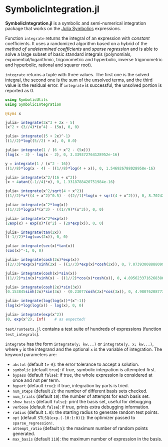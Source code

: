 # SymbolicIntegration.jl

**SymbolicIntegration.jl** is a symbolic and semi-numerical integration package that works on the [Julia Symbolics](https://github.com/JuliaSymbolics/Symbolics.jl) expressions.

Function `integrate` returns the integral of an expression with *constant* coefficients. It uses a randomized algorithm based on a hybrid of the *method of undetermined coefficients* and *sparse regression* and is able to solve a large subset of basic standard integrals (polynomials, exponential/logarithmic, trigonometric and hyperbolic, inverse trigonometric and hyperbolic, rational and squarer root).

`integrate` returns a tuple with three values. The first one is the solved integral, the second one is the sum of the unsolved terms, and the third value is the residual error. If `integrate` is successful, the unsolved portion is reported as 0.

```julia
using SymbolicUtils
using SymbolicIntegration

@syms x

julia> integrate(3x^3 + 2x - 5)
(x^2 + (3//4)*(x^4) - (5x), 0, 0)

julia> integrate((5 + 2x)^-1)
((1//2)*log((5//2) + x), 0, 0.0)

julia> integrate(1 / (6 + x^2 - (5x)))
(log(x - 3) - log(x - 2), 0, 3.339372764128952e-16)

y = integrate(1 / (x^2 - 16))
((1//8)*log(x - 4) - ((1//8)*log(4 + x)), 0, 1.546926788028958e-16)

julia> integrate(x^2/(16 + x^2))
(x + 4atan((-1//4)*x), 0, 1.3318788420751984e-16)

julia> integrate(x^2/sqrt(4 + x^2))
((1//2)*x*((4 + x^2)^0.5) - ((2//1)*log(x + sqrt(4 + x^2))), 0, 8.702422633074313e-17)

julia> integrate(x^2*log(x))
((1//3)*log(x)*(x^3) - ((1//9)*(x^3)), 0, 0)

julia> integrate(x^2*exp(x))
(2exp(x) + exp(x)*(x^2) - (2x*exp(x)), 0, 0)

julia> integrate(tan(2x))
((-1//2)*log(cos(2x)), 0, 0)

julia> integrate(sec(x)*tan(x))
(cos(x)^-1, 0, 0)

julia> integrate(cosh(2x)*exp(x))
((2//3)*exp(x)*sinh(2x) - ((1//3)*exp(x)*cosh(2x)), 0, 7.073930088880992e-8)

julia> integrate(cosh(x)*sin(x))
((1//2)*sin(x)*sinh(x) - ((1//2)*cos(x)*cosh(x)), 0, 4.8956233716268386e-17)

julia> integrate(cosh(2x)*sin(3x))
(0.153845sinh(2x)*sin(3x) - (0.23077cosh(2x)*cos(3x)), 0, 4.9807620877373405e-6)

julia> integrate(log(log(x))*(x^-1))
(log(x)*log(log(x)) - log(x), 0, 0)

julia> integrate(exp(x^2))
(0, exp(x^2), Inf)    # as expected!
```

`test/runtests.jl` contains a test suite of hundreds of expressions (function `test_integrals`).

`integrate` has the form `integrate(y; kw...)` or `integrate(y, x; kw...)`, where `y` is the integrand and the optional `x` is the variable of integration. The keyword parameters are:

* `abstol` (default `1e-6`): the error tolerance to accept a solution.
* `symbolic` (default `true`): if true, symbolic integration is attempted first.
* `bypass` (default `false`): if true, the whole expression is considered at once and not per term.
* `bypart` (default `true`): if true, integration by parts is tried.
* `num_steps` (default `2`): the number of different basis sets checked.
* `num_trials` (default `10`): the number of attempts for each basis set.
* `show_basis` (default `false`): print the basis set, useful for debugging.
* `verbose` (default `false`): if true, prints extra debugging information.
* `radius` (default `1.0`): the starting radius to generate random test points.
* `opt` (default `STLSQ(exp.(-10:1:0))`): the optimizer passed to `sparse_regression!`.
* `attempt_ratio` (default `5`): the maximum number of random points generated.
* `max_basis` (default `110`): the maximum number of expression in the basis.
